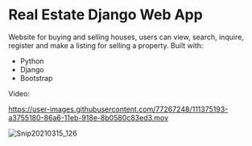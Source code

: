 # Real Estate Django Web App

Website for buying and selling houses, users can view, search, inquire, register and make a listing for selling a property.
Built with:

* Python 
* Django 
* Bootstrap 

Video:

https://user-images.githubusercontent.com/77267248/111375193-a3755180-86a6-11eb-918e-8b0580c83ed3.mov

![Snip20210315_126](https://user-images.githubusercontent.com/77267248/111375034-7a54c100-86a6-11eb-9d29-df301bcbb705.png)


